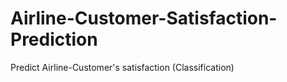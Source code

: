 # Airline-Customer-Satisfaction-Prediction
Predict Airline-Customer's satisfaction (Classification)
